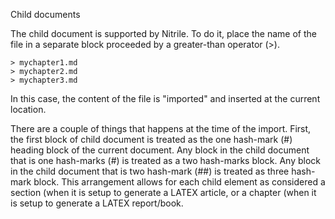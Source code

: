 Child documents

The child document is supported by Nitrile. To do it, place the name 
of the file in a separate block proceeded by a greater-than operator (>).

    > mychapter1.md
    > mychapter2.md
    > mychapter3.md
    

In this case, the content of the file is "imported" and inserted
at the current location. 

There are a couple of things that happens at the time of the import.
First, the first block of child document is treated as the one
hash-mark (#) heading block of the current document.  Any block in the
child document that is one hash-marks (#) is treated as a two
hash-marks block. Any block in the child document that is two
hash-mark (##) is treated as three hash-mark block. This arrangement
allows for each child element as considered a section (when 
it is setup to generate a LATEX article, or a chapter (when it is
setup to generate a LATEX report/book.


